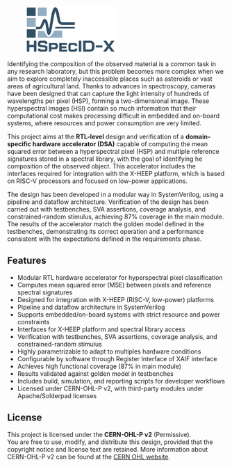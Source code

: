 <figure>
  <img src="figures/hspecid-x.png" alt="HSpecID-X logo" width="50%">
</figure>

Identifying the composition of the observed material is a common task in any
research laboratory, but this problem becomes more complex when we aim to
explore completely inaccessible places such as asteroids or vast areas of
agricultural land. Thanks to advances in spectroscopy, cameras have been
designed that can capture the light intensity of hundreds of wavelengths per
pixel (HSP), forming a two-dimensional image. These hyperspectral images (HSI)
contain so much information that their computational cost makes processing
difficult in embedded and on-board systems, where resources and power
consumption are very limited.

This project aims at the **RTL-level** design and verification of a
**domain-specific hardware accelerator (DSA)** capable of computing the mean
squared error between a hyperspectral pixel (HSP) and multiple reference signatures
stored in a spectral library, with the goal of identifying he composition of the
observed object. This accelerator includes the interfaces required for
integration with the X-HEEP platform, which is based on RISC-V processors and
focused on low-power applications.

The design has been developed in a modular way in SystemVerilog, using a
pipeline and dataflow architecture. Verification of the design has been carried
out with testbenches, SVA assertions, coverage analysis, and constrained-random
stimulus, achieving 87% coverage in the main module. The results of the
accelerator match the golden model defined in the testbenches, demonstrating its
correct operation and a performance consistent with the expectations defined in
the requirements phase.

## Features

- Modular RTL hardware accelerator for hyperspectral pixel classification
- Computes mean squared error (MSE) between pixels and reference spectral signatures
- Designed for integration with X-HEEP (RISC-V, low-power) platforms
- Pipeline and dataflow architecture in SystemVerilog
- Supports embedded/on-board systems with strict resource and power constraints
- Interfaces for X-HEEP platform and spectral library access
- Verification with testbenches, SVA assertions, coverage analysis, and constrained-random stimulus
- Highly parametrizable to adapt to multiples hardware conditions
- Configurable by software through Register Interface of XAIF interface
- Achieves high functional coverage (87% in main module)
- Results validated against golden model in testbenches
- Includes build, simulation, and reporting scripts for developer workflows
- Licensed under CERN-OHL-P v2, with third-party modules under Apache/Solderpad licenses

## License

This project is licensed under the **CERN-OHL-P v2** (Permissive).  
You are free to use, modify, and distribute this design, provided that the
copyright notice and license text are retained. More information about
CERN-OHL-P v2 can be found at the [CERN OHL
website](https://cern-ohl.web.cern.ch/).